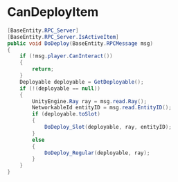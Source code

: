 <Badge type="danger" text="Carbon Compatible"/><Badge type="warning" text="Oxide Compatible"/>
# CanDeployItem
```csharp
[BaseEntity.RPC_Server]
[BaseEntity.RPC_Server.IsActiveItem]
public void DoDeploy(BaseEntity.RPCMessage msg)
{
	if (!msg.player.CanInteract())
	{
		return;
	}
	Deployable deployable = GetDeployable();
	if (!(deployable == null))
	{
		UnityEngine.Ray ray = msg.read.Ray();
		NetworkableId entityID = msg.read.EntityID();
		if (deployable.toSlot)
		{
			DoDeploy_Slot(deployable, ray, entityID);
		}
		else
		{
			DoDeploy_Regular(deployable, ray);
		}
	}
}

```

